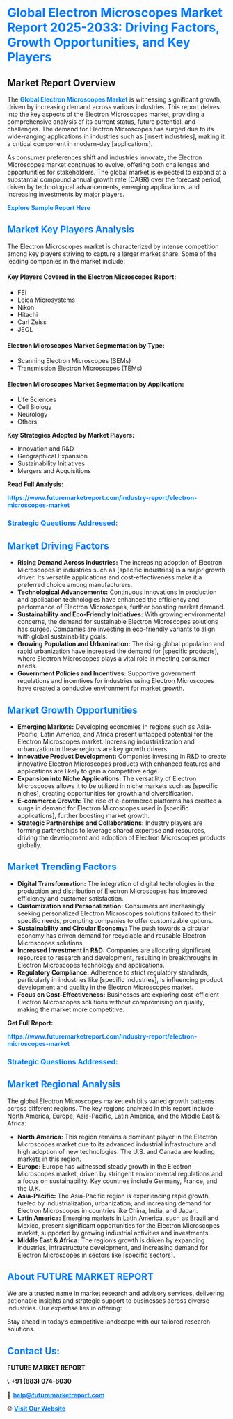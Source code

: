 <h1 style="color: #007BFF;">Global Electron Microscopes Market Report 2025-2033: Driving Factors, Growth Opportunities, and Key Players</h1>

<section id="overview">
<h2>Market Report Overview</h2>
<p>The <a href="https://www.futuremarketreport.com/industry-report/electron-microscopes-market" style="color: #007BFF; text-decoration: none;"><strong>Global Electron Microscopes Market</strong></a> is witnessing significant growth, driven by increasing demand across various industries. This report delves into the key aspects of the Electron Microscopes market, providing a comprehensive analysis of its current status, future potential, and challenges. The demand for Electron Microscopes has surged due to its wide-ranging applications in industries such as [insert industries], making it a critical component in modern-day [applications].</p>
<p>As consumer preferences shift and industries innovate, the Electron Microscopes market continues to evolve, offering both challenges and opportunities for stakeholders. The global market is expected to expand at a substantial compound annual growth rate (CAGR) over the forecast period, driven by technological advancements, emerging applications, and increasing investments by major players.</p>
</section>

<section id="overview">
<p><a href="https://www.futuremarketreport.com/request-sample/reportId=81334" style="color: #007BFF; text-decoration: none;"><strong>Explore Sample Report Here</strong></a></p>
</section>

<section id="key-players">
<h2 style="color: #007BFF;">Market Key Players Analysis</h2>
<p>The Electron Microscopes market is characterized by intense competition among key players striving to capture a larger market share. Some of the leading companies in the market include:</p>
<h4>Key Players Covered in the Electron Microscopes Report:</h4>
<ul><li>FEI</li><li>Leica Microsystems</li><li>Nikon</li><li>Hitachi</li><li>Carl Zeiss</li><li>JEOL</li></ul>
<h4>Electron Microscopes Market Segmentation by Type:</h4>
<ul><li>Scanning Electron Microscopes (SEMs)</li><li>Transmission Electron Microscopes (TEMs)</li></ul>

<h4>Electron Microscopes Market Segmentation by Application:</h4>
<ul><li>Life Sciences</li><li>Cell Biology</li><li>Neurology</li><li>Others</li></ul>
<p><strong>Key Strategies Adopted by Market Players:</strong></p>
<ul>
<li>Innovation and R&D</li>
<li>Geographical Expansion</li>
<li>Sustainability Initiatives</li>
<li>Mergers and Acquisitions</li>
</ul>
</section>

<section>
<p><strong>Read Full Analysis: </strong></p><a href="https://www.futuremarketreport.com/industry-report/electron-microscopes-market" style="color: #007BFF; text-decoration: none;"><strong>https://www.futuremarketreport.com/industry-report/electron-microscopes-market</strong></a>
<h3 style="color: #007BFF;">Strategic Questions Addressed:</h3>
</section>

<section id="driving-factors">
<h2 style="color: #007BFF;">Market Driving Factors</h2>
<ul>
<li><strong>Rising Demand Across Industries:</strong> The increasing adoption of Electron Microscopes in industries such as [specific industries] is a major growth driver. Its versatile applications and cost-effectiveness make it a preferred choice among manufacturers.</li>
<li><strong>Technological Advancements:</strong> Continuous innovations in production and application technologies have enhanced the efficiency and performance of Electron Microscopes, further boosting market demand.</li>
<li><strong>Sustainability and Eco-Friendly Initiatives:</strong> With growing environmental concerns, the demand for sustainable Electron Microscopes solutions has surged. Companies are investing in eco-friendly variants to align with global sustainability goals.</li>
<li><strong>Growing Population and Urbanization:</strong> The rising global population and rapid urbanization have increased the demand for [specific products], where Electron Microscopes plays a vital role in meeting consumer needs.</li>
<li><strong>Government Policies and Incentives:</strong> Supportive government regulations and incentives for industries using Electron Microscopes have created a conducive environment for market growth.</li>
</ul>
</section>

<section id="growth-opportunities">
<h2 style="color: #007BFF;">Market Growth Opportunities</h2>
<ul>
<li><strong>Emerging Markets:</strong> Developing economies in regions such as Asia-Pacific, Latin America, and Africa present untapped potential for the Electron Microscopes market. Increasing industrialization and urbanization in these regions are key growth drivers.</li>
<li><strong>Innovative Product Development:</strong> Companies investing in R&D to create innovative Electron Microscopes products with enhanced features and applications are likely to gain a competitive edge.</li>
<li><strong>Expansion into Niche Applications:</strong> The versatility of Electron Microscopes allows it to be utilized in niche markets such as [specific niches], creating opportunities for growth and diversification.</li>
<li><strong>E-commerce Growth:</strong> The rise of e-commerce platforms has created a surge in demand for Electron Microscopes used in [specific applications], further boosting market growth.</li>
<li><strong>Strategic Partnerships and Collaborations:</strong> Industry players are forming partnerships to leverage shared expertise and resources, driving the development and adoption of Electron Microscopes products globally.</li>
</ul>
</section>

<section id="trending-factors">
<h2 style="color: #007BFF;">Market Trending Factors</h2>
<ul>
<li><strong>Digital Transformation:</strong> The integration of digital technologies in the production and distribution of Electron Microscopes has improved efficiency and customer satisfaction.</li>
<li><strong>Customization and Personalization:</strong> Consumers are increasingly seeking personalized Electron Microscopes solutions tailored to their specific needs, prompting companies to offer customizable options.</li>
<li><strong>Sustainability and Circular Economy:</strong> The push towards a circular economy has driven demand for recyclable and reusable Electron Microscopes solutions.</li>
<li><strong>Increased Investment in R&D:</strong> Companies are allocating significant resources to research and development, resulting in breakthroughs in Electron Microscopes technology and applications.</li>
<li><strong>Regulatory Compliance:</strong> Adherence to strict regulatory standards, particularly in industries like [specific industries], is influencing product development and quality in the Electron Microscopes market.</li>
<li><strong>Focus on Cost-Effectiveness:</strong> Businesses are exploring cost-efficient Electron Microscopes solutions without compromising on quality, making the market more competitive.</li>
</ul>
</section>

<section>
<p><strong>Get Full Report: </strong></p><a href="https://www.futuremarketreport.com/industry-report/electron-microscopes-market" style="color: #007BFF; text-decoration: none;"><strong>https://www.futuremarketreport.com/industry-report/electron-microscopes-market</strong></a>
<h3 style="color: #007BFF;">Strategic Questions Addressed:</h3>
</section>


<section id="regional-analysis">
<h2 style="color: #007BFF;">Market Regional Analysis</h2>
<p>The global Electron Microscopes market exhibits varied growth patterns across different regions. The key regions analyzed in this report include North America, Europe, Asia-Pacific, Latin America, and the Middle East & Africa:</p>
<ul>
<li><strong>North America:</strong> This region remains a dominant player in the Electron Microscopes market due to its advanced industrial infrastructure and high adoption of new technologies. The U.S. and Canada are leading markets in this region.</li>
<li><strong>Europe:</strong> Europe has witnessed steady growth in the Electron Microscopes market, driven by stringent environmental regulations and a focus on sustainability. Key countries include Germany, France, and the U.K.</li>
<li><strong>Asia-Pacific:</strong> The Asia-Pacific region is experiencing rapid growth, fueled by industrialization, urbanization, and increasing demand for Electron Microscopes in countries like China, India, and Japan.</li>
<li><strong>Latin America:</strong> Emerging markets in Latin America, such as Brazil and Mexico, present significant opportunities for the Electron Microscopes market, supported by growing industrial activities and investments.</li>
<li><strong>Middle East & Africa:</strong> The region’s growth is driven by expanding industries, infrastructure development, and increasing demand for Electron Microscopes in sectors like [specific sectors].</li>
</ul>
</section>

<footer>
<h2 style="color: #007BFF;">About FUTURE MARKET REPORT</h2>
<p>We are a trusted name in market research and advisory services, delivering actionable insights and strategic support to businesses across diverse industries. Our expertise lies in offering:</p>

<p>Stay ahead in today’s competitive landscape with our tailored research solutions.</p>

<h2 style="color: #007BFF;">Contact Us:</h2>
<p><strong>FUTURE MARKET REPORT</strong></p>
<p>📞 <strong>+91 (883) 074-8030</strong></p>
<p>📧 <strong><a href="mailto:help@futuremarketreport.com" style="color: #007BFF;">help@futuremarketreport.com</a></strong></p>
<p>🌐 <strong><a href="https://www.futuremarketreport.com/" style="color: #007BFF;">Visit Our Website</a></strong></p>
</footer>